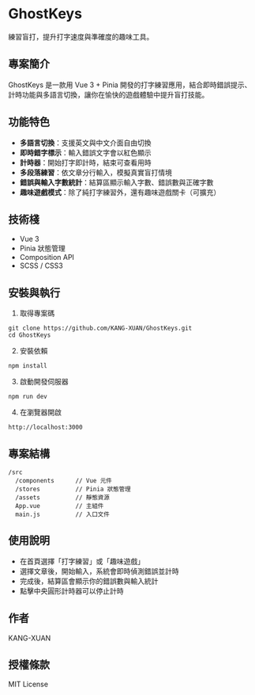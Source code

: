 # GhostKeys

練習盲打，提升打字速度與準確度的趣味工具。

## 專案簡介

GhostKeys 是一款用 Vue 3 + Pinia 開發的打字練習應用，結合即時錯誤提示、計時功能與多語言切換，讓你在愉快的遊戲體驗中提升盲打技能。

## 功能特色

- **多語言切換**：支援英文與中文介面自由切換
- **即時錯字標示**：輸入錯誤文字會以紅色顯示
- **計時器**：開始打字即計時，結束可查看用時
- **多段落練習**：依文章分行輸入，模擬真實盲打情境
- **錯誤與輸入字數統計**：結算區顯示輸入字數、錯誤數與正確字數
- **趣味遊戲模式**：除了純打字練習外，還有趣味遊戲關卡（可擴充）

## 技術棧

- Vue 3
- Pinia 狀態管理
- Composition API
- SCSS / CSS3

## 安裝與執行

1. 取得專案碼
```
git clone https://github.com/KANG-XUAN/GhostKeys.git
cd GhostKeys
```

2. 安裝依賴
```
npm install
```

3. 啟動開發伺服器
```
npm run dev
```

4. 在瀏覽器開啟
```
http://localhost:3000
```


## 專案結構
```
/src
  /components      // Vue 元件
  /stores          // Pinia 狀態管理
  /assets          // 靜態資源
  App.vue          // 主組件
  main.js          // 入口文件
```

## 使用說明
- 在首頁選擇「打字練習」或「趣味遊戲」
- 選擇文章後，開始輸入，系統會即時偵測錯誤並計時
- 完成後，結算區會顯示你的錯誤數與輸入統計
- 點擊中央圓形計時器可以停止計時

## 作者
KANG-XUAN

## 授權條款
MIT License